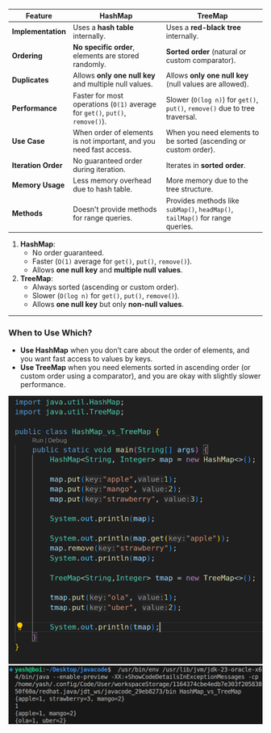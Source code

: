 
|**Feature**|**HashMap**|**TreeMap**|
|---|---|---|
|**Implementation**|Uses a **hash table** internally.|Uses a **red-black tree** internally.|
|**Ordering**|**No specific order**, elements are stored randomly.|**Sorted order** (natural or custom comparator).|
|**Duplicates**|Allows **only one null key** and multiple null values.|Allows **only one null key** (null values are allowed).|
|**Performance**|Faster for most operations (`O(1)` average for `get()`, `put()`, `remove()`).|Slower (`O(log n)`) for `get()`, `put()`, `remove()` due to tree traversal.|
|**Use Case**|When order of elements is not important, and you need fast access.|When you need elements to be sorted (ascending or custom order).|
|**Iteration Order**|No guaranteed order during iteration.|Iterates in **sorted order**.|
|**Memory Usage**|Less memory overhead due to hash table.|More memory due to the tree structure.|
|**Methods**|Doesn't provide methods for range queries.|Provides methods like `subMap()`, `headMap()`, `tailMap()` for range queries.|


1. **HashMap**:
    - No order guaranteed.
    - Faster (`O(1)` average for `get()`, `put()`, `remove()`).
    - Allows **one null key** and **multiple null values**.
2. **TreeMap**:
    - Always sorted (ascending or custom order).
    - Slower (`O(log n)` for `get()`, `put()`, `remove()`).
    - Allows **one null key** but only **non-null values**.

---

### **When to Use Which?**

- **Use HashMap** when you don’t care about the order of elements, and you want fast access to values by keys.
- **Use TreeMap** when you need elements sorted in ascending order (or custom order using a comparator), and you are okay with slightly slower performance.


![alt text](Pastedimage20250103160242.png)![alt text](Pastedimage20250103160259.png)


